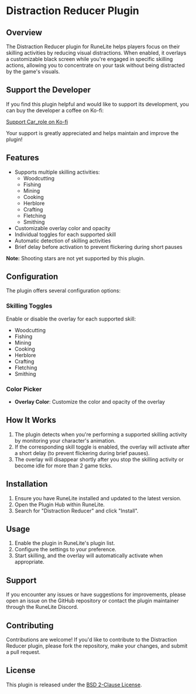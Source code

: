 # Distraction Reducer Plugin

## Overview
The Distraction Reducer plugin for RuneLite helps players focus on their skilling activities by reducing visual distractions. When enabled, it overlays a customizable black screen while you're engaged in specific skilling actions, allowing you to concentrate on your task without being distracted by the game's visuals.

## Support the Developer
If you find this plugin helpful and would like to support its development, you can buy the developer a coffee on Ko-fi:

[Support Car_role on Ko-fi](https://ko-fi.com/car_role)

Your support is greatly appreciated and helps maintain and improve the plugin!

## Features
- Supports multiple skilling activities:
  - Woodcutting
  - Fishing
  - Mining
  - Cooking
  - Herblore
  - Crafting
  - Fletching
  - Smithing
- Customizable overlay color and opacity
- Individual toggles for each supported skill
- Automatic detection of skilling activities
- Brief delay before activation to prevent flickering during short pauses

**Note:** Shooting stars are not yet supported by this plugin.

## Configuration
The plugin offers several configuration options:

### Skilling Toggles
Enable or disable the overlay for each supported skill:
- Woodcutting
- Fishing
- Mining
- Cooking
- Herblore
- Crafting
- Fletching
- Smithing

### Color Picker
- **Overlay Color**: Customize the color and opacity of the overlay

## How It Works
1. The plugin detects when you're performing a supported skilling activity by monitoring your character's animation.
2. If the corresponding skill toggle is enabled, the overlay will activate after a short delay (to prevent flickering during brief pauses).
3. The overlay will disappear shortly after you stop the skilling activity or become idle for more than 2 game ticks.

## Installation
1. Ensure you have RuneLite installed and updated to the latest version.
2. Open the Plugin Hub within RuneLite.
3. Search for "Distraction Reducer" and click "Install".

## Usage
1. Enable the plugin in RuneLite's plugin list.
2. Configure the settings to your preference.
3. Start skilling, and the overlay will automatically activate when appropriate.

## Support
If you encounter any issues or have suggestions for improvements, please open an issue on the GitHub repository or contact the plugin maintainer through the RuneLite Discord.

## Contributing
Contributions are welcome! If you'd like to contribute to the Distraction Reducer plugin, please fork the repository, make your changes, and submit a pull request.

## License
This plugin is released under the [BSD 2-Clause License](https://opensource.org/licenses/BSD-2-Clause).
